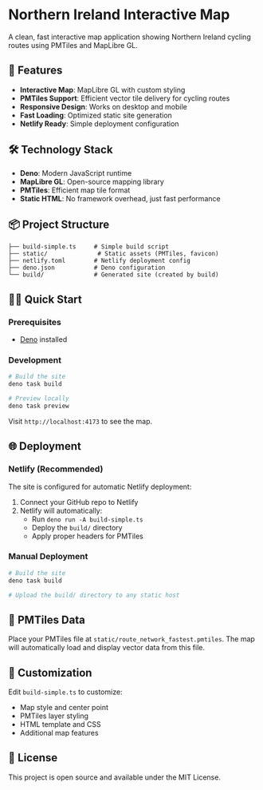 # Northern Ireland Interactive Map

A clean, fast interactive map application showing Northern Ireland cycling routes using PMTiles and MapLibre GL.

## 🚀 Features

- **Interactive Map**: MapLibre GL with custom styling
- **PMTiles Support**: Efficient vector tile delivery for cycling routes
- **Responsive Design**: Works on desktop and mobile
- **Fast Loading**: Optimized static site generation
- **Netlify Ready**: Simple deployment configuration

## 🛠️ Technology Stack

- **Deno**: Modern JavaScript runtime
- **MapLibre GL**: Open-source mapping library
- **PMTiles**: Efficient map tile format
- **Static HTML**: No framework overhead, just fast performance

## 📦 Project Structure

```
├── build-simple.ts     # Simple build script
├── static/              # Static assets (PMTiles, favicon)
├── netlify.toml        # Netlify deployment config
├── deno.json           # Deno configuration
└── build/              # Generated site (created by build)
```

## 🏃‍♂️ Quick Start

### Prerequisites
- [Deno](https://deno.land/) installed

### Development

```bash
# Build the site
deno task build

# Preview locally
deno task preview
```

Visit `http://localhost:4173` to see the map.

## 🌐 Deployment

### Netlify (Recommended)

The site is configured for automatic Netlify deployment:

1. Connect your GitHub repo to Netlify
2. Netlify will automatically:
   - Run `deno run -A build-simple.ts`
   - Deploy the `build/` directory
   - Apply proper headers for PMTiles

### Manual Deployment

```bash
# Build the site
deno task build

# Upload the build/ directory to any static host
```

## 📁 PMTiles Data

Place your PMTiles file at `static/route_network_fastest.pmtiles`. The map will automatically load and display vector data from this file.

## 🎨 Customization

Edit `build-simple.ts` to customize:
- Map style and center point
- PMTiles layer styling  
- HTML template and CSS
- Additional map features

## 📄 License

This project is open source and available under the MIT License.